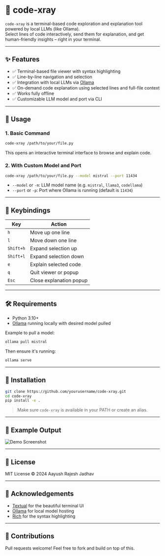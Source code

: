 # 🧠 code-xray

`code-xray` is a terminal-based code exploration and explanation tool powered by local LLMs (like Ollama).  
Select lines of code interactively, send them for explanation, and get human-friendly insights – right in your terminal.

---

## ✨ Features

- ✅ Terminal-based file viewer with syntax highlighting
- ✅ Line-by-line navigation and selection
- ✅ Integration with local LLMs via [Ollama](https://ollama.com)
- ✅ On-demand code explanation using selected lines and full-file context
- ✅ Works fully offline
- ✅ Customizable LLM model and port via CLI

---

## 🚀 Usage

### 1. Basic Command

```bash
code-xray /path/to/your/file.py
```

This opens an interactive terminal interface to browse and explain code.

### 2. With Custom Model and Port

```bash
code-xray /path/to/your/file.py --model mistral --port 11434
```

- `--model` or `-m`: LLM model name (e.g. `mistral`, `llama3`, `codellama`)
- `--port` or `-p`: Port where Ollama is running (default is `11434`)

---

## 🧭 Keybindings

| Key       | Action                  |
| --------- | ----------------------- |
| `h`       | Move up one line        |
| `l`       | Move down one line      |
| `Shift+h` | Expand selection up     |
| `Shift+l` | Expand selection down   |
| `e`       | Explain selected code   |
| `q`       | Quit viewer or popup    |
| `Esc`     | Close explanation popup |

---

## 🛠 Requirements

- Python 3.10+
- [Ollama](https://ollama.com) running locally with desired model pulled

Example to pull a model:

```bash
ollama pull mistral
```

Then ensure it's running:

```bash
ollama serve
```

---

## 🧩 Installation

```bash
git clone https://github.com/yourusername/code-xray.git
cd code-xray
pip install -e .
```

> Make sure `code-xray` is available in your PATH or create an alias.

---

## 🤖 Example Output

![Demo Screenshot](assets/demo.png)

---

## 📄 License

MIT License © 2024 Aayush Rajesh Jadhav

---

## 🙌 Acknowledgements

- [Textual](https://github.com/Textualize/textual) for the beautiful terminal UI
- [Ollama](https://ollama.com) for local model hosting
- [Rich](https://github.com/Textualize/rich) for the syntax highlighting

---

## 🔗 Contributions

Pull requests welcome! Feel free to fork and build on top of this.
